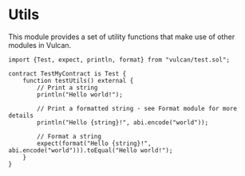 # Utils

This module provides a set of utility functions that make use of other modules in Vulcan.

```solidity
import {Test, expect, println, format} from "vulcan/test.sol";

contract TestMyContract is Test {
    function testUtils() external {
        // Print a string
        println("Hello world!");

        // Print a formatted string - see Format module for more details
        println("Hello {string}!", abi.encode("world"));

        // Format a string
        expect(format("Hello {string}!", abi.encode("world"))).toEqual("Hello world!");
    }
}
```